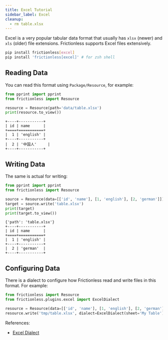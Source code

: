 ```yaml
---
title: Excel Tutorial
sidebar_label: Excel
cleanup:
  - rm table.xlsx
---
```


Excel is a very popular tabular data format that usually has `xlsx` (newer) and `xls` (older) file extensions. Frictionless supports Excel files extensively.

```bash title="CLI"
pip install frictionless[excel]
pip install 'frictionless[excel]' # for zsh shell
```

## Reading Data

You can read this format using `Package/Resource`, for example:

```python script title="python"
from pprint import pprint
from frictionless import Resource

resource = Resource(path='data/table.xlsx')
print(resource.to_view())
```
```
+----+-----------+
| id | name      |
+====+===========+
|  1 | 'english' |
+----+-----------+
|  2 | '中国人'     |
+----+-----------+
```

## Writing Data

The same is actual for writing:

```python script title="python"
from pprint import pprint
from frictionless import Resource

source = Resource(data=[['id', 'name'], [1, 'english'], [2, 'german']])
target = source.write('table.xlsx')
print(target)
print(target.to_view())
```
```
{'path': 'table.xlsx'}
+----+-----------+
| id | name      |
+====+===========+
|  1 | 'english' |
+----+-----------+
|  2 | 'german'  |
+----+-----------+
```

## Configuring Data

There is a dialect to configure how Frictionless read and write files in this format. For example:

```python title="Python"
from frictionless import Resource
from frictionless.plugins.excel import ExcelDialect

resource = Resource(data=[['id', 'name'], [1, 'english'], [2, 'german']])
resource.write('tmp/table.xlsx', dialect=ExcelDialect(sheet='My Table'))
```

References:
- [Excel Dialect](../../references/formats-reference.md#excel)

